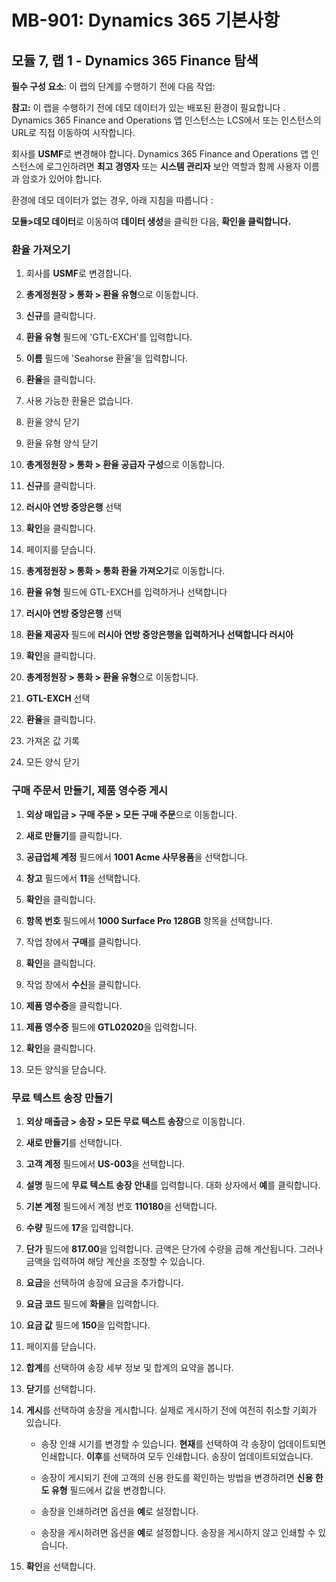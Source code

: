 ﻿---
lab:
    title: '랩 01: Dynamics 365 Finance 알아보기'
    module: '모듈 07: Dynamics 365 Finance 소개'
---

# MB-901: Dynamics 365 기본사항 
## 모듈 7, 랩 1 - Dynamics 365 Finance 탐색 


**필수 구성 요소**: 이 랩의 단계를 수행하기 전에
다음 작업: 

**참고:** 이 랩을 수행하기 전에 데모 데이터가 있는 배포된 환경이 필요합니다
. Dynamics 365 Finance and Operations 앱 인스턴스는
LCS에서 또는 인스턴스의 URL로 직접 이동하여 시작합니다.

회사를 **USMF**로 변경해야 합니다. Dynamics 365 Finance and Operations 앱 인스턴스에 로그인하려면 **최고 경영자** 또는 **시스템 관리자** 보안 역할과 함께 사용자 이름과 암호가 있어야 합니다.

환경에 데모 데이터가 없는 경우, 아래 지침을 따릅니다
:

 **모듈>데모 데이터**로 이동하여 **데이터 생성**을 클릭한 다음,
    **확인을 클릭합니다.**

### 환율 가져오기

1.  회사를 **USMF**로 변경합니다.

2.   **총계정원장 > 통화 > 환율 유형**으로 이동합니다.

3.  **신규**를 클릭합니다.

4.  **환율 유형** 필드에 'GTL-EXCH'를 입력합니다.

5.  **이름** 필드에 'Seahorse 환율'을 입력합니다.

6.  **환율**을 클릭합니다.

7.  사용 가능한 환율은 없습니다.

8.  환율 양식 닫기

9.  환율 유형 양식 닫기

10.  **총계정원장 > 통화 > 환율 공급자 구성**으로 이동합니다.

11. **신규**를 클릭합니다.

12.  **러시아 연방 중앙은행** 선택

13. **확인**을 클릭합니다.

14. 페이지를 닫습니다.

15. **총계정원장 > 통화 > 통화 환율 가져오기**로 이동합니다.

16. **환율 유형** 필드에 GTL-EXCH를 입력하거나 선택합니다

17.  **러시아 연방 중앙은행** 선택

18. **환율 제공자** 필드에 **러시아 연방 중앙은행을 입력하거나 선택합니다
    러시아**

19. **확인**을 클릭합니다.

20.  **총계정원장 > 통화 > 환율 유형**으로 이동합니다.

21.  **GTL-EXCH** 선택

22. **환율**을 클릭합니다.

23. 가져온 값 기록

24. 모든 양식 닫기

### 구매 주문서 만들기, 제품 영수증 게시

1.  **외상 매입금 > 구매 주문 > 모든 구매 주문**으로 이동합니다.

2.  **새로 만들기**를 클릭합니다.

3.  **공급업체 계정** 필드에서 **1001 Acme 사무용품**을 선택합니다.

4.  **창고** 필드에서 **11**을 선택합니다.

5.  **확인**을 클릭합니다.

6.  **항목 번호** 필드에서 **1000 Surface Pro 128GB** 항목을 선택합니다.

7.  작업 창에서 **구매**를 클릭합니다.

8.  **확인**을 클릭합니다.

9.  작업 창에서 **수신**을 클릭합니다.

10. **제품 영수증**을 클릭합니다.

11. **제품 영수증** 필드에 **GTL02020**을 입력합니다.

12. **확인**을 클릭합니다.

13. 모든 양식을 닫습니다.

### 무료 텍스트 송장 만들기

1.  **외상 매출금 > 송장 > 모든 무료 텍스트 송장**으로 이동합니다.

2.  **새로 만들기**를 선택합니다.

3.  **고객 계정** 필드에서 **US-003**을 선택합니다.

4.  **설명** 필드에 **무료 텍스트 송장 안내**를 입력합니다.
    대화 상자에서 **예**를 클릭합니다.

5.  **기본 계정** 필드에서 계정 번호 **110180**을 선택합니다.

6.  **수량** 필드에 **17**을 입력합니다.

7.  **단가** 필드에 **817.00**을 입력합니다. 금액은
    단가에 수량을 곱해 계산됩니다. 그러나 금액을 입력하여
    해당 계산을 조정할 수 있습니다.

8.  **요금**을 선택하여 송장에 요금을 추가합니다.

9.  **요금 코드** 필드에 **화물**을 입력합니다.

10. **요금 값** 필드에 **150**을 입력합니다.

11. 페이지를 닫습니다.

12. **합계**를 선택하여 송장 세부 정보 및 합계의 요약을 봅니다.

13. **닫기**를 선택합니다.

14. **게시**를 선택하여 송장을 게시합니다. 실제로 게시하기 전에
    여전히 취소할 기회가 있습니다.

    -  송장 인쇄 시기를 변경할 수 있습니다. **현재**를 선택하여
        각 송장이 업데이트되면 인쇄합니다. **이후**를 선택하여 모두 인쇄합니다. 
        송장이 업데이트되었습니다.

    -  송장이 게시되기 전에 고객의 신용 한도를 확인하는 방법을 변경하려면
         **신용 한도 유형** 필드에서 값을 변경합니다.

    -  송장을 인쇄하려면 옵션을 **예**로 설정합니다.

    -  송장을 게시하려면 옵션을 **예**로 설정합니다. 송장을 게시하지 않고
        인쇄할 수 있습니다.

15. **확인**을 선택합니다.

